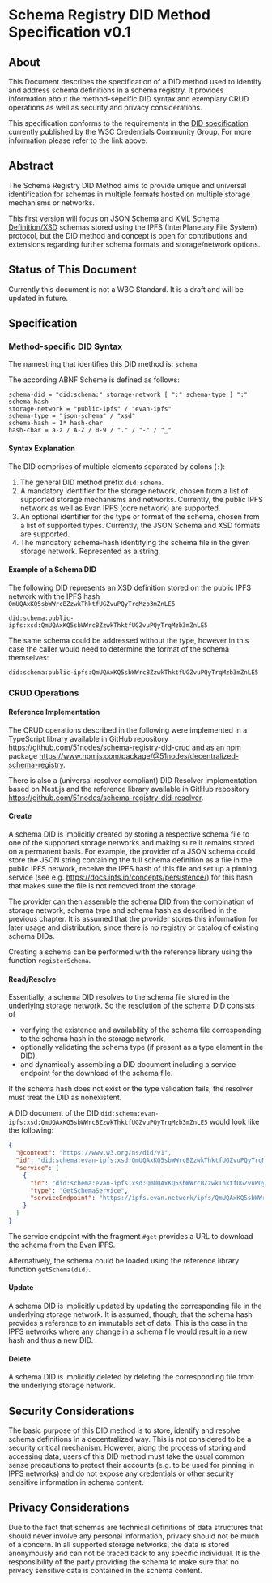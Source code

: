 # Schema Registry DID Method Specification v0.1
## About

This Document describes the specification of a DID method used to identify and address schema definitions in a schema registry. It provides information about the method-sepcific DID syntax and exemplary CRUD operations as well as security and privacy considerations.

This specification conforms to the requirements in the [DID specification](https://w3c.github.io/did-core/) currently published by the W3C Credentials Community Group. For more information please refer to the link above. 


## Abstract

The Schema Registry DID Method aims to provide unique and universal identification for schemas in multiple formats hosted on multiple storage mechanisms or networks.

This first version will focus on [JSON Schema](https://json-schema.org/) and [XML Schema Definition/XSD](https://www.w3.org/TR/xmlschema11-1/) schemas stored using the IPFS (InterPlanetary File System) protocol, but the DID method and concept is open for contributions and extensions regarding further schema formats and storage/network options.

## Status of This Document

Currently this document is not a W3C Standard. It is a draft and will be updated in future.


## Specification
### Method-specific DID Syntax
The namestring that identifies this DID method is: ```schema```

The according ABNF Scheme is defined as follows: 
````
schema-did = "did:schema:" storage-network [ ":" schema-type ] ":" schema-hash
storage-network = "public-ipfs" / "evan-ipfs"
schema-type = "json-schema" / "xsd"
schema-hash = 1* hash-char
hash-char = a-z / A-Z / 0-9 / "." / "-" / "_"
````

#### Syntax Explanation

The DID comprises of multiple elements separated by colons (`:`):

1. The general DID method prefix `did:schema`.
1. A mandatory identifier for the storage network, chosen from a list of supported storage mechanisms and networks. Currently, the public IPFS network as well as Evan IPFS (core network) are supported.
1. An optional identifier for the type or format of the schema, chosen from a list of supported types. Currently, the JSON Schema and XSD formats are supported.
1. The mandatory schema-hash identifying the schema file in the given storage network. Represented as a string.

#### Example of a Schema DID

The following DID represents an XSD definition stored on the public IPFS network with the IPFS hash `QmUQAxKQ5sbWWrcBZzwkThktfUGZvuPQyTrqMzb3mZnLE5`

````
did:schema:public-ipfs:xsd:QmUQAxKQ5sbWWrcBZzwkThktfUGZvuPQyTrqMzb3mZnLE5
````

The same schema could be addressed without the type, however in this case the caller would need to determine the format of the schema themselves:

````
did:schema:public-ipfs:QmUQAxKQ5sbWWrcBZzwkThktfUGZvuPQyTrqMzb3mZnLE5
````

### CRUD Operations

#### Reference Implementation

The CRUD operations described in the following were implemented in a TypeScript library available in GitHub repository https://github.com/51nodes/schema-registry-did-crud and as an npm package https://www.npmjs.com/package/@51nodes/decentralized-schema-registry.

There is also a (universal resolver compliant) DID Resolver implementation based on Nest.js and the reference library available in GitHub repository https://github.com/51nodes/schema-registry-did-resolver.

#### Create

A schema DID is implicitly created by storing a respective schema file to one of the supported storage networks and making sure it remains stored on a permanent basis. For example, the provider of a JSON schema could store the JSON string containing the full schema definition as a file in the public IPFS network, receive the IPFS hash of this file and set up a pinning service (see e.g. https://docs.ipfs.io/concepts/persistence/) for this hash that makes sure the file is not removed from the storage.

The provider can then assemble the schema DID from the combination of storage network, schema type and schema hash as described in the previous chapter. It is assumed that the provider stores this information for later usage and distribution, since there is no registry or catalog of existing schema DIDs.

Creating a schema can be performed with the reference library using the function `registerSchema`.

#### Read/Resolve

Essentially, a schema DID resolves to the schema file stored in the underlying storage network. So the resolution of the schema DID consists of

* verifying the existence and availability of the schema file corresponding to the schema hash in the storage network,
* optionally validating the schema type (if present as a type element in the DID),
* and dynamically assembling a DID document including a service endpoint for the download of the schema file.

If the schema hash does not exist or the type validation fails, the resolver must treat the DID as nonexistent.

A DID document of the DID `did:schema:evan-ipfs:xsd:QmUQAxKQ5sbWWrcBZzwkThktfUGZvuPQyTrqMzb3mZnLE5` would look like the following:

````json
{
  "@context": "https://www.w3.org/ns/did/v1",
  "id": "did:schema:evan-ipfs:xsd:QmUQAxKQ5sbWWrcBZzwkThktfUGZvuPQyTrqMzb3mZnLE5",
  "service": [
    {
      "id": "did:schema:evan-ipfs:xsd:QmUQAxKQ5sbWWrcBZzwkThktfUGZvuPQyTrqMzb3mZnLE5#get",
      "type": "GetSchemaService",
      "serviceEndpoint": "https://ipfs.evan.network/ipfs/QmUQAxKQ5sbWWrcBZzwkThktfUGZvuPQyTrqMzb3mZnLE5"
    }
  ]
}
````

The service endpoint with the fragment `#get` provides a URL to download the schema from the Evan IPFS.

Alternatively, the schema could be loaded using the reference library function `getSchema(did)`.

#### Update

A schema DID is implicitly updated by updating the corresponding file in the underlying storage network. It is assumed, though, that the schema hash provides a reference to an immutable set of data. This is the case in the IPFS networks where any change in a schema file would result in a new hash and thus a new DID.

#### Delete

A schema DID is implicitly deleted by deleting the corresponding file from the underlying storage network.

## Security Considerations

The basic purpose of this DID method is to store, identify and resolve schema definitions in a decentralized way. This is not considered to be a security critical mechanism. However, along the process of storing and accessing data, users of this DID method must take the usual common sense precautions to protect their accounts (e.g. to be used for pinning in IPFS networks) and do not expose any credentials or other security sensitive information in schema content.

## Privacy Considerations

Due to the fact that schemas are technical definitions of data structures that should never involve any personal information, privacy should not be much of a concern. In all supported storage networks, the data is stored anonymously and can not be traced back to any specific individual. It is the responsibility of the party providing the schema to make sure that no privacy sensitive data is contained in the schema content.
